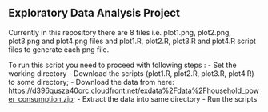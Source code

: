 ## Exploratory Data Analysis Project 

Currently in this repository there are 8 files i.e. plot1.png, plot2.png, plot3.png and plot4.png files and plot1.R, plot2.R, plot3.R and plot4.R script files to generate each png file.

To run this script you need to proceed with following steps :
	- Set the working directory
	- Download the scripts (plot1.R, plot2.R, plot3.R, plot4.R) to some directory;
	- Download the data from here: https://d396qusza40orc.cloudfront.net/exdata%2Fdata%2Fhousehold_power_consumption.zip;
	- Extract the data into same directory
	- Run the scripts
